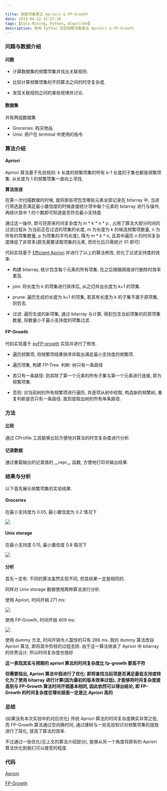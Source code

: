 ```yaml
---

title: 频繁项集算法 Apriori & FP-Growth
date: 2019-04-22 15:57:30
tags: [Data-Mining, Python, Algorithm]
description: 使用 Python 实现频繁项集算法 Apriori & FP-Growth
---
```


### 问题与数据介绍

#### 问题

- 计算数据集的频繁项集并找出关联规则.

- 比较计算频繁项集的不同算法之间的时空复杂度.
- 发现关联规则之间的某些规律并讨论.

#### 数据集

共有两组数据集

- Groceries: 购买物品
- Unix: 用户在 terminal 中使用的指令

### 算法介绍

#### Apriori

Apriori 算法基于先验规则: k 长度的频繁项集的所有 k-1 长度的子集也都是频繁项集. 从长度为 1 的频繁项集一直向上寻找.

**算法改进**

在第一次扫描数据的时候, 就将那些项包含哪些元素全部记录在 bitarray 中, 当进行筛选是否满足最小置信度的时候直接统计项中每个元素的 bitarray 进行与操作, 再统计其中 1 的个数即可知道是否符合最小支持度.

通过这一操作, 即可将原来时间复杂度为 m * k * n * p , 占用了算法大部分时间的过滤过程(k 为当前正在过滤的项集的长度, m 为长度为 k 的候选频繁项数量, n 为所有的项集数量, p 为项集的平均长度), 降为 m * k * n, 且其中遍历 n 的时间复杂度降低了非常多(原先需要读取项集的元素, 而优化后只需统计 01 即可)

<!--more-->

代码实现基于 [Efficient Apriori](<https://github.com/tommyod/Efficient-Apriori>) 并进行了以上的算法修改, 优化了过滤支持度的效率.

- 构建 bitarray, 统计包含每个元素的所有项集. 在之后根据阈值进行删除时效率更高.

- join: 将长度为 k 的项集进行排序后, 从之归并出长度为 k+1 的项集.

- prune: 遍历生成的长度为 k+1 的项集, 若其有长度为 k 的子集不属于原项集, 则剪去.

- 过滤: 遍历生成的新项集, 通过 bitarray 与计算, 得到包含当前项集的的原项集数量, 将数量小于最小支持度的项集过滤.

#### FP-Growth

代码实现基于 [pyFP-growth](https://github.com/marcoszh/pyFP-growth) 实现并进行了修改.

- 遍历频繁项, 将频繁项结果排序并取出满足最小支持度的频繁项.

- 遍历项集, 构建 FP-Tree. 判断: 树只有一条路径

- 若只有一条路径: 则其除了第一个元素的所有子集与第一个元素进行连接, 即为频繁项集.

- 否则: 对当前树的所有频繁项进行遍历, 并逐项从树中挖取, 构造新的频繁树, 重复判断是否只有一条路径. 直到提取出树的所有单条路径.

### 方法

#### 比较

通过 CProfile 工具能够比较方便地对算法的时空复杂度进行分析.

#### 记录数据

通过重载输出的记录值的 \_\_repr\_\_ 函数, 方便地打印并输出结果.

### 结果与分析

以下首先展示频繁项集的实验结果.

#### Groceries

在最小支持度为 0.05, 最小置信度为 0.2 情况下

![](https://image.inhzus.io/2025/05/d89c4f8182a3a19c3cb924c46f370af9.jpeg)

#### Unix storage

在最小支持度 0.15, 最小置信度 0.8 情况下

![](https://image.inhzus.io/2025/05/3d69602dc3744323ab7a051e96ecbe1d.jpeg)

#### 分析

首先一定有: 不同的算法虽然实现不同, 但其结果一定是相同的.

同样对 Unix storage 数据使用两种算法进行分析.

使用 Apriori, 时间开销 271 ms:

![](https://image.inhzus.io/2025/05/9975a82d70caaa6d1032e54fbaa7ba49.jpeg)

使用 FP-Growth, 时间开销 409 ms:

![](https://image.inhzus.io/2025/05/2e1ff81ef3cdc74cb95196805c920ec1.jpeg)


使用 dummy 方法, 时间开销令人震惊的只有 286 ms. 我的 dummy 算法改自 Apriori 算法, 即将其中剪枝的过程去除. 由于这一算法继承了 Apriori 中 bitarray 的优秀设计, 所以时间复杂度也很好.

**这一表现其实与预期的 apriori 算法的时间复杂度比 fp-growth 要高不符**

**但需要指出, Apriori 算法中我进行了优化: 即将查找当前项是否满足最低支持度转化为了使用 bitarray 进行计算(因为最初的版本效率过低), 才能够将时间复杂度提高到与 FP-Growth 算法时间开销基本相同, 因此依然可以得出结论, 即 FP-Growth 的时间复杂度在理论层面一定是比 Apriori 高的**

### 总结

(如果没有本次实验中的对应优化) 传统 Apriori 算法的时间复杂度确实非常之低, 而 FP-Growth 算法通过空间换时间, 通过建树与一些先验知识对频繁项集的提取进行了简化, 提高了算法的效率.

不过通过一些优化(见上文的算法介绍部分), 能够从另一个角度将原有的 Apriori 算法优化到我们可以接受的程度.

### 代码

[Apriori](https://gist.github.com/inhzus/1aa89947614f446acd41f80d2d78f3f0)

[FP-Growth](https://gist.github.com/inhzus/9deb6d733b3e71e916b5cba307c67949)
